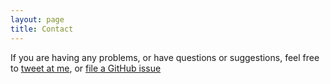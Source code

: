 ```yaml
---
layout: page
title: Contact
---
```


If you are having any problems, or have questions or suggestions, feel free to [tweet at me](https://twitter.com/intent/tweet?screen_name=tbolt), or [file a GitHub issue](https://github.com/tbolt/tbolt-site/issues/new)
